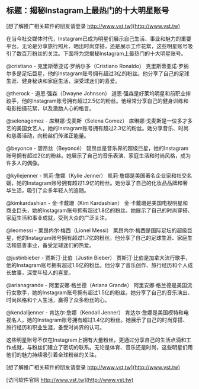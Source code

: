 ## **标题：揭秘Instagram上最热门的十大明星账号**

[想了解推广相关软件的朋友请登录 http://www.vst.tw](http://www.vst.tw)

在当今社交媒体时代，Instagram已成为明星们展示自己生活、事业和魅力的重要平台。无论是分享旅行照片、晒出时尚穿搭，还是展示工作花絮，这些明星账号吸引了数百万粉丝的关注。下面将为您揭秘Instagram上最热门的十大明星账号。

@cristiano - 克里斯蒂亚诺·罗纳尔多（Cristiano Ronaldo）
克里斯蒂亚诺·罗纳尔多是足坛巨星，他的Instagram账号拥有超过3亿的粉丝。他分享了自己的足球生涯、健身秘诀和家庭生活，深受球迷们的喜爱。

@therock - 道恩·强森（Dwayne Johnson）
道恩·强森是好莱坞明星和前职业摔跤手，他的Instagram账号拥有超过2.5亿的粉丝。他经常分享自己的健身训练和电影拍摄花絮，以及激励人心的格言。

@selenagomez - 席琳娜·戈麦斯（Selena Gomez）
席琳娜·戈麦斯是一位多才多艺的美国女艺人，她的Instagram账号拥有超过2.3亿的粉丝。她分享音乐、时尚和慈善活动，向粉丝们传递正能量。

@beyonce - 碧昂丝（Beyoncé）
碧昂丝是音乐界的超级巨星，她的Instagram账号拥有超过2亿的粉丝。她展示了自己的音乐表演、家庭生活和时尚风格，成为许多人的偶像。

@kyliejenner - 凯莉·詹娜（Kylie Jenner）
凯莉·詹娜是美国著名企业家和社交名媛，她的Instagram账号拥有超过1.9亿的粉丝。她分享了自己的化妆品品牌和奢华生活，吸引了众多年轻人的追随。

@kimkardashian - 金·卡戴珊（Kim Kardashian）
金·卡戴珊是美国电视明星和商业巨头，她的Instagram账号拥有超过1.8亿的粉丝。她展示了自己的时尚穿搭、家庭生活和事业成就，受到大众的广泛关注。

@leomessi - 莱昂内尔·梅西（Lionel Messi）
莱昂内尔·梅西是国际足坛的超级巨星，他的Instagram账号拥有超过1.7亿的粉丝。他分享了自己的足球生涯、家庭生活和慈善事业，备受足球迷们的热爱。

@justinbieber - 贾斯汀·比伯（Justin Bieber）
贾斯汀·比伯是加拿大流行歌手，他的Instagram账号拥有超过1.6亿的粉丝。他分享了音乐创作、旅行经历和个人成长故事，深受年轻人的喜爱。

@arianagrande - 阿里安娜·格兰德（Ariana Grande）
阿里安娜·格兰德是美国流行女歌手，她的Instagram账号拥有超过1.5亿的粉丝。她分享了自己的音乐演出、时尚风格和个人生活，赢得了众多粉丝的心。

@kendalljenner - 肯达尔·詹娜（Kendall Jenner）
肯达尔·詹娜是美国模特和电视名人，她的Instagram账号拥有超过1.4亿的粉丝。她展示了自己的时尚穿搭、旅行经历和职业生涯，备受时尚界的认可。

这些明星账号不仅在Instagram上拥有大量粉丝，更通过分享自己的生活点滴和工作成就，与粉丝们建立了密切的联系。无论是体育、音乐还是时尚，这些明星们用他们的魅力持续吸引着全球粉丝的关注。

[想了解推广相关软件的朋友请登录 http://www.vst.tw](http://www.vst.tw)


[访问软件官网 http://www.vst.tw](http://www.vst.tw)
